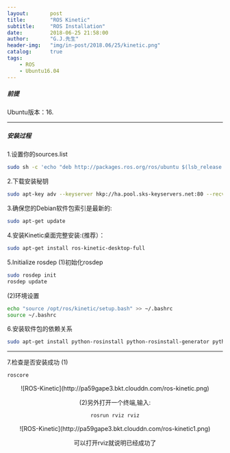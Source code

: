 ```yaml
---
layout:       post
title:        "ROS Kinetic"
subtitle:     "ROS Installation"
date:         2018-06-25 21:58:00
author:       "G.J.先生"
header-img:   "img/in-post/2018.06/25/kinetic.png"
catalog:      true
tags:
    - ROS
    - Ubuntu16.04
---
```


##### 前提
Ubuntu版本：16.

*****

##### 安装过程
1.设置你的sources.list

```bash
sudo sh -c 'echo "deb http://packages.ros.org/ros/ubuntu $(lsb_release -sc) main" > /etc/apt/sources.list.d/ros-latest.list'
```

2.下载安装秘钥

```bash
sudo apt-key adv --keyserver hkp://ha.pool.sks-keyservers.net:80 --recv-key 421C365BD9FF1F717815A3895523BAEEB01FA116
```

3.确保您的Debian软件包索引是最新的:
```bash
sudo apt-get update
```

4.安装Kinetic桌面完整安装:(推荐）：

```bash
sudo apt-get install ros-kinetic-desktop-full
```

5.Initialize rosdep
(1)初始化rosdep

```bash
sudo rosdep init
rosdep update
```

(2)环境设置

```bash
echo "source /opt/ros/kinetic/setup.bash" >> ~/.bashrc
source ~/.bashrc
```

6.安装软件包的依赖关系

```bash
sudo apt-get install python-rosinstall python-rosinstall-generator python-wstool build-essential
```

*****

7.检查是否安装成功
(1)

```bash
roscore
```


<center>![ROS-Kinetic](http://pa59gape3.bkt.clouddn.com/ros-kinetic.png)


(2)另外打开一个终端,输入:

```bash
rosrun rviz rviz
```


<center>![ROS-Kinetic](http://pa59gape3.bkt.clouddn.com/ros-kinetic1.png)

可以打开rviz就说明已经成功了



